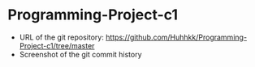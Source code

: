 # Programming-Project-c1
- URL of the git repository: https://github.com/Huhhkk/Programming-Project-c1/tree/master
- Screenshot of the git commit history
